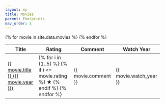 ```yaml
---
layout: my
title: Movies
parent: Footprints
nav_order: 1
---
```

<script src="/assets/js/sortable.js"></script>
<link rel="stylesheet" href="{{ "/assets/css/sortable.css" | relative_url }}"/>

<!--- Ref: https://github.com/tofsjonas/sortable -->
<!--- Ref: https://github.com/Shopify/liquid/wiki/Liquid-for-Designers -->
<table class="sortable">
<thead>
  <tr>
    <th>Title</th>
    <th>Rating</th>
    <th>Comment</th>
    <th>Watch Year</th>
  </tr>
</thead>
<tbody>
{% for movie in site.data.movies %}
  <tr>
    <td><a href="{{ movie.imdb }}" class="solid-link" >{{ movie.title }} ({{ movie.year }})</a></td>
    <td>
      {% for i in (1..5) %}
        {% if i <= movie.rating %}
          &#9733;
        {% endif %}
      {% endfor %}
    </td>
    <td>{{ movie.comment }}</td>
    <td>{{ movie.watch_year }}</td>
  </tr>
{% endfor %}
</tbody>
</table>
